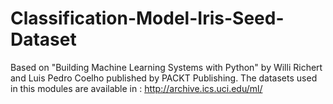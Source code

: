 # Classification-Model-Iris-Seed-Dataset

Based on "Building Machine Learning Systems with Python" by Willi Richert and Luis Pedro Coelho published by PACKT Publishing.
The datasets used in this modules are available in : http://archive.ics.uci.edu/ml/


